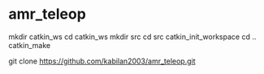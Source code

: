 # amr_teleop


mkdir catkin_ws
cd catkin_ws
mkdir src
cd src
catkin_init_workspace
cd ..
catkin_make


git clone https://github.com/kabilan2003/amr_teleop.git
